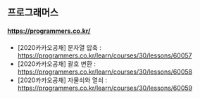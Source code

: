 ## 프로그래머스

#### https://programmers.co.kr/

- [2020카카오공채] 문자열 압축 : https://programmers.co.kr/learn/courses/30/lessons/60057
- [2020카카오공채] 괄호 변환 : https://programmers.co.kr/learn/courses/30/lessons/60058
- [2020카카오공채] 자물쇠와 열쇠 : https://programmers.co.kr/learn/courses/30/lessons/60059